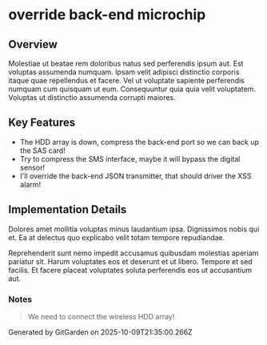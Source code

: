 # override back-end microchip

## Overview
Molestiae ut beatae rem doloribus natus sed perferendis ipsum aut. Est voluptas assumenda numquam. Ipsam velit adipisci distinctio corporis itaque quae repellendus et facere. Vel ut voluptate sapiente perferendis numquam cum quisquam ut eum. Consequuntur quia quia velit voluptatem. Voluptas ut distinctio assumenda corrupti maiores.

## Key Features
- The HDD array is down, compress the back-end port so we can back up the SAS card!
- Try to compress the SMS interface, maybe it will bypass the digital sensor!
- I'll override the back-end JSON transmitter, that should driver the XSS alarm!

## Implementation Details
Dolores amet mollitia voluptas minus laudantium ipsa. Dignissimos nobis qui et. Ea at delectus quo explicabo velit totam tempore repudiandae.
 Reprehenderit sunt nemo impedit accusamus quibusdam molestias aperiam pariatur sit. Harum voluptates eos et deserunt et ut libero. Tempore et sed facilis. Et facere placeat voluptates soluta perferendis eos ut accusantium aut.

### Notes
> We need to connect the wireless HDD array!

Generated by GitGarden on 2025-10-09T21:35:00.266Z